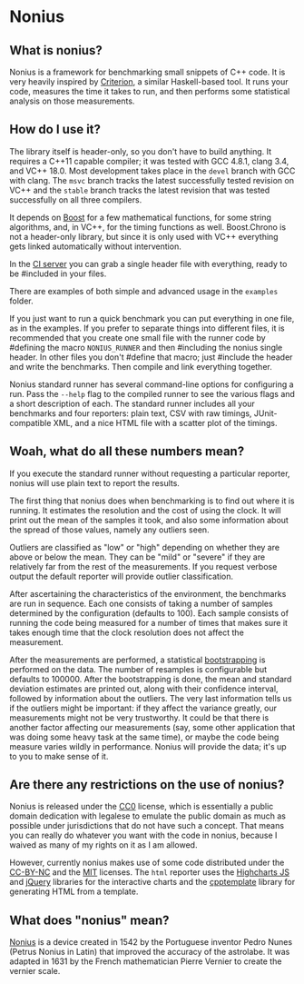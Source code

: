 # Nonius

## What is nonius?

Nonius is a framework for benchmarking small snippets of C++ code. It is very
heavily inspired by [Criterion], a similar Haskell-based tool. It
runs your code, measures the time it takes to run, and then performs some
statistical analysis on those measurements.

 [Criterion]: http://www.serpentine.com/blog/2009/09/29/criterion-a-new-benchmarking-library-for-haskell/

## How do I use it?

The library itself is header-only, so you don't have to build anything. It
requires a C++11 capable compiler; it was tested with GCC 4.8.1, clang 3.4, and
VC++ 18.0. Most development takes place in the `devel` branch with GCC with
clang. The `msvc` branch tracks the latest successfully tested revision on
VC++ and the `stable` branch tracks the latest revision that was tested
successfully on all three compilers.

It depends on [Boost] for a few mathematical functions, for some
string algorithms, and, in VC++, for the timing functions as well. Boost.Chrono
is not a header-only library, but since it is only used with VC++ everything
gets linked automatically without intervention.

In the [CI server] you can grab a single header file with everything, ready to
be #included in your files.

There are examples of both simple and advanced usage in the `examples` folder.

If you just want to run a quick benchmark you can put everything in one file,
as in the examples. If you prefer to separate things into different files, it
is recommended that you create one small file with the runner code by #defining
the macro `NONIUS_RUNNER` and then #including the nonius single header. In other
files you don't #define that macro; just #include the header and write the
benchmarks. Then compile and link everything together.

Nonius standard runner has several command-line options for configuring a run.
Pass the `--help` flag to the compiled runner to see the various flags and a
short description of each. The standard runner includes all your benchmarks and
four reporters: plain text, CSV with raw timings, JUnit-compatible XML, and a
nice HTML file with a scatter plot of the timings.

 [Boost]: http://www.boost.org
 [CI server]: http://teamcity.loungecpp.net/project.html?projectId=Nonius

## Woah, what do all these numbers mean?

If you execute the standard runner without requesting a particular reporter,
nonius will use plain text to report the results.

The first thing that nonius does when benchmarking is to find out where it is
running. It estimates the resolution and the cost of using the clock. It will
print out the mean of the samples it took, and also some information about the
spread of those values, namely any outliers seen.

Outliers are classified as "low" or "high" depending on whether they are above
or below the mean. They can be "mild" or "severe" if they are relatively far
from the rest of the measurements. If you request verbose output the default
reporter will provide outlier classification.

After ascertaining the characteristics of the environment, the benchmarks are
run in sequence. Each one consists of taking a number of samples determined by
the configuration (defaults to 100). Each sample consists of running the code
being measured for a number of times that makes sure it takes enough time that
the clock resolution does not affect the measurement.

After the measurements are performed, a statistical [bootstrapping] is performed
on the data. The number of resamples is configurable but defaults to 100000.
After the bootstrapping is done, the mean and standard deviation estimates are
printed out, along with their confidence interval, followed by information about
the outliers. The very last information tells us if the outliers might be
important: if they affect the variance greatly, our measurements might not be
very trustworthy. It could be that there is another factor affecting our
measurements (say, some other application that was doing some heavy task at the
same time), or maybe the code being measure varies wildly in performance.
Nonius will provide the data; it's up to you to make sense of it.

 [bootstrapping]: http://en.wikipedia.org/wiki/Bootstrapping_%28statistics%29

## Are there any restrictions on the use of nonius?

Nonius is released under the [CC0] license, which is essentially a public
domain dedication with legalese to emulate the public domain as much as
possible under jurisdictions that do not have such a concept. That means you
can really do whatever you want with the code in nonius, because I waived as
many of my rights on it as I am allowed.

However, currently nonius makes use of some code distributed under the
[CC-BY-NC] and the [MIT] licenses. The `html` reporter uses the [Highcharts JS]
and [jQuery] libraries for the interactive charts and the [cpptemplate] library
for generating HTML from a template.

 [CC0]: http://creativecommons.org/publicdomain/zero/1.0/
 [CC-BY-NC]: http://creativecommons.org/licenses/by-nc/3.0/
 [MIT]: https://bitbucket.org/ginstrom/cpptemplate/raw/d4263ca998038f7ae18aeb9d2358f0c11f00552d/LICENSE.txt
 [Highcharts JS]: http://www.highcharts.com/
 [jQuery]: http://jquery.org/
 [cpptemplate]: https://bitbucket.org/ginstrom/cpptemplate

## What does "nonius" mean?

[Nonius][wikipedia] is a device created in 1542 by the Portuguese inventor
Pedro Nunes (Petrus Nonius in Latin) that improved the accuracy of the
astrolabe. It was adapted in 1631 by the French mathematician Pierre Vernier to
create the vernier scale.

 [wikipedia]: http://en.wikipedia.org/wiki/Nonius_%28device%29

